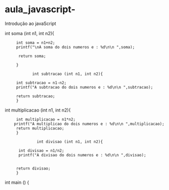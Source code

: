 # aula_javascript-
Introdução ao javaScript 

int soma (int n1, int n2){

         int soma = n1+n2;
         printf("\nA soma do dois numeros e : %d\n\n ",soma);

          return soma;

         }

                int subtracao (int n1, int n2){

         int subtracao = n1-n2;
         printf("A subtracao do dois numeros e : %d\n\n ",subtracao);

         return subtracao;
         }
int multiplicacao (int n1, int n2){

         int multiplicacao = n1*n2;
        printf("A multiplicao do dois numeros e : %d\n\n ",multiplicacao);        
         return multiplicacao;
         }

                  int divisao (int n1, int n2){        

          int divisao = n1/n2;       
          printf("A divisao do dois numeros e : %d\n\n ",divisao);


         return divisao;
         }



int main () {
